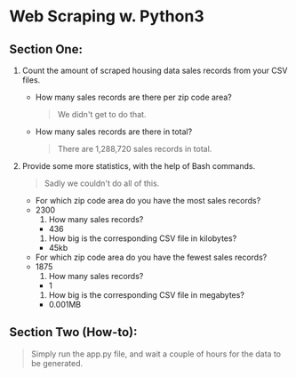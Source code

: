 # Web Scraping w. Python3

## Section One:
1. Count the amount of scraped housing data sales records from your CSV files.
   - How many sales records are there per zip code area?
   
     > We didn't get to do that.
   - How many sales records are there in total?
     
     > There are 1,288,720 sales records in total.
2. Provide some more statistics, with the help of Bash commands.

   > Sadly we couldn't do all of this.
   - For which zip code area do you have the most sales records?
   - 2300
     1. How many sales records?
     - 436
     1. How big is the corresponding CSV file in kilobytes?
     - 45kb
   - For which zip code area do you have the fewest sales records?
   - 1875
     1. How many sales records?
     - 1
     1. How big is the corresponding CSV file in megabytes?
     - 0.001MB

## Section Two (How-to):
> Simply run the app.py file, and wait a couple of hours for the data to be generated.
